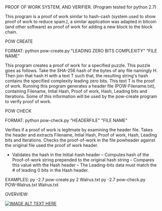 PROOF OF WORK SYSTEM, AND VERIFIER. (Program tested for python 2.7)

This program is a proof of work similar to hash-cash (system used to show proof of work to reduce spam.), a similar 
application was adapted in bitcoin (and other software) as proof of work for adding a new block to the block chain.

POW CREATE

FORMAT: python pow-create.py "LEADING ZERO BITS COMPLEXITY" "FILE NAME"

This program creates a proof of work for a specified puzzle. This puzzle goes as follows. Take the SHA-256 hash of the bytes of any file namingly H. 
Then join that hash H with a text T such that, the resulting string's hash contains the specified complexity leading zero bits. This text T is the proof
of work. Running this program generates a header file (POW-Filename.txt), containing Filename, Intial Hash, Proof of work, Hash, Leading bits and Iterations.
Some of this information will be used by the pow-create program to verify proof of work. 

POW CHECK

FORMAT: python pow-check.py "HEADERFILE" "FILE NAME"

Verifies if a proof of work is legitmate by examining the header file. Takes the header and extracts Filename, Intial Hash, Proof of work, Hash, Leading bits and Iterations.
Checks the proof-of-work in the file powheader against the original file used the proof of work header.
- Validates the hash in the Initial-hash header
– Computes hash of the Proof-of-work string prepended to the original hash string
– Compares this value with the Hash header
– The Leading-bits data must match the # of leading 0 bits in the Hash header.

EXAMPLES:
py -2.7 pow-create.py 2 Walrus.txt
py -2.7 pow-check.py POW-Walrus.txt Walrus.txt

OVERVIEW:


[![IMAGE ALT TEXT HERE](https://img.youtube.com/vi/FlKlKm4gnqw/0.jpg)](https://www.youtube.com/watch?v=FlKlKm4gnqw)
